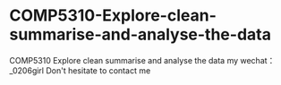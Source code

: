 # COMP5310-Explore-clean-summarise-and-analyse-the-data
COMP5310 Explore clean summarise and analyse the data my wechat：_0206girl Don't hesitate to contact me
